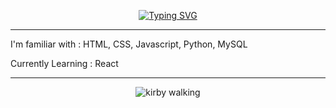 <p align="center">
  <a href="https://git.io/typing-svg"><img src="https://readme-typing-svg.demolab.com?font=Pixelify+Sans&size=25&duration=3500&pause=1000&color=F7F7F7DF&center=true&multiline=true&repeat=false&width=500&height=65&lines=Christianna+%2F+Starfoxx;Frontend+Developer"     alt="Typing SVG" /></a>
</p>

<hr />

I'm familiar with : HTML, CSS, Javascript, Python, MySQL

Currently Learning : React

<hr />

<p align="center">
  <img src="https://s2.ezgif.com/tmp/ezgif-2-5963cf94fd.gif" alt="kirby walking"/>
</p>
